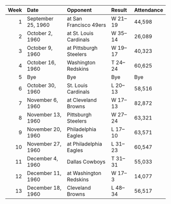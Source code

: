 |   Week | Date               | Opponent               | Result   | Attendance   |
|-------:|:-------------------|:-----------------------|:---------|:-------------|
|      1 | September 25, 1960 | at San Francisco 49ers | W 21–19  | 44,598       |
|      2 | October 2, 1960    | at St. Louis Cardinals | W 35–14  | 26,089       |
|      3 | October 9, 1960    | at Pittsburgh Steelers | W 19–17  | 40,323       |
|      4 | October 16, 1960   | Washington Redskins    | T 24–24  | 60,625       |
|      5 | Bye                | Bye                    | Bye      | Bye          |
|      6 | October 30, 1960   | St. Louis Cardinals    | L 20–13  | 58,516       |
|      7 | November 6, 1960   | at Cleveland Browns    | W 17–13  | 82,872       |
|      8 | November 13, 1960  | Pittsburgh Steelers    | W 27–24  | 63,321       |
|      9 | November 20, 1960  | Philadelphia Eagles    | L 17–10  | 63,571       |
|     10 | November 27, 1960  | at Philadelphia Eagles | L 31–23  | 60,547       |
|     11 | December 4, 1960   | Dallas Cowboys         | T 31–31  | 55,033       |
|     12 | December 11, 1960  | at Washington Redskins | W 17–3   | 14,077       |
|     13 | December 18, 1960  | Cleveland Browns       | L 48–34  | 56,517       |